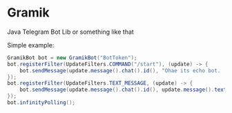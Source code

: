 # Gramik
Java Telegram Bot Lib or something like that 


Simple example:
``` java
GramikBot bot = new GramikBot("BotToken");
bot.registerFilter(UpdateFilters.COMMAND("/start"), (update) -> {
    bot.sendMessage(update.message().chat().id(), "Ohae its echo bot. :/");
});
bot.registerFilter(UpdateFilters.TEXT_MESSAGE, (update) -> {
    bot.sendMessage(update.message().chat().id(), update.message().text());
});
bot.infinityPolling();  
```
